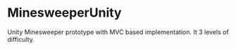 # MinesweeperUnity
Unity Minesweeper prototype with MVC based implementation. It 3 levels of difficulty.
